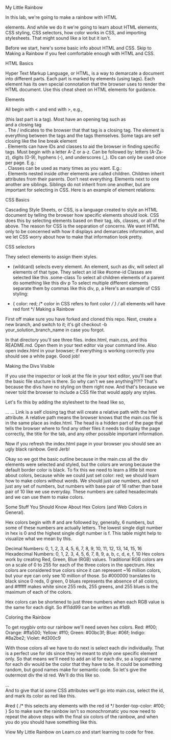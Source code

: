 My Little Rainbow

In this lab, we're going to make a rainbow with HTML <div> elements. And while we do it we're going to learn about HTML elements, CSS styling, CSS selectors, how color works in CSS, and importing stylesheets. That might sound like a lot but it isn't.

Before we start, here's some basic info about HTML and CSS. Skip to Making a Rainbow if you feel comfortable enough with HTML and CSS.

HTML Basics

Hyper Text Markup Language, or HTML, is a way to demarcate a document into different parts. Each part is marked by elements (using tags). Each element has its own special connotation that the browser uses to render the HTML document. Use this cheat sheet on HTML elements for guidance.

Elements

All begin with < and end with >, e.g., <div> (this last part is a tag).
Most have an opening tag such as <div> and a closing tag </div>.
The / indicates to the browser that that tag is a closing tag.
The element is everything between the tags and the tags themselves.
Some tags are self closing like the line break element <br>.
Elements can have IDs and classes to aid the browser in finding specific tags.
Must begin with a letter A-Z or a-z.
Can be followed by: letters (A-Za-z), digits (0-9), hyphens (-), and underscores (_).
IDs can only be used once per page. E.g.: <div id="this-special-div"></div>.
Classes can be used as many times as you want. E.g.: <div class="a-less-special-div"></div>.
Elements nested inside other elements are called children.
Children inherit attributes from their parents.
Don't nest everything.
Elements next to one another are siblings.
Siblings do not inherit from one another, but are important for selecting in CSS.
Here is an example of element relations:

<div>  <!-- the parent element -->
<p></p>  <!-- the first sibling element/the first child-->
<p></p>  <!-- the second sibling element/the second child -->
</div>
CSS Basics

Cascading Style Sheets, or CSS, is a language created to style an HTML document by telling the browser how specific elements should look. CSS does this by selecting elements based on their tag, ids, classes, or all of the above. The reason for CSS is the separation of concerns. We want HTML only to be concerned with how it displays and demarcates information, and we let CSS worry about how to make that information look pretty.

CSS selectors

They select elements to assign them styles.
* (wildcard) selects every element.
An element, such as div, will select all elements of that type.
They select an id like #some-id
Classes are selected like this .some-class
To select all children elements of a parent do something like this div p
To select multiple different elements separate them by commas like this div, p, a
Here's an example of CSS styling:

* {
color: red;  /* color in CSS refers to font color */
}  /* all elements will have red font */
Making a Rainbow

First off make sure you have forked and cloned this repo. Next, create a new branch, and switch to it; it's git checkout -b your_solution_branch_name in case you forgot.

In that directory you'll see three files. index.html, main.css, and this README.md. Open them in your text editor via your command line. Also open index.html in your browser; if everything is working correctly you should see a white page. Good job!

Making the Divs Visible

If you use the inspector or look at the file in your text editor, you'll see that the basic file stucture is there. So why can't we see anything?!?!? That's because the divs have no styling on them right now. And that's because we never told the browser to include a CSS file that would apply any styles.

Let's fix this by adding the stylesheet to the head like so,

<head>
...
<link rel="stylesheet" type="text/css" href="main.css">
...
</head>
Link is a self closing tag that will create a relative path with the href attribute. A relative path means the browser knows that the main.css file is in the same place as index.html. The head is a hidden part of the page that tells the browser where to find any other files it needs to display the page correctly, the title for the tab, and any other possible important information.

Now if you refresh the index.html page in your browser you should see an ugly black rainbow. Gerd Jerb!

Okay so we got the basic outline because in the main.css all the div elements were selected and styled, but the colors are wrong because the default border color is black. To fix this we need to learn a little bit more about colors, because while we could just set color: red; we should learn how to make colors without words. We should just use numbers, and not just any set of numbers, but numbers with base pair of 16 rather than base pair of 10 like we use everyday. These numbers are called hexadecimals and we can use them to make colors.

Some Stuff You Should Know About Hex Colors (and Web Colors in General).

Hex colors begin with # and are followed by, generally, 6 numbers, but some of these numbers are actually letters. The lowest single digit number in hex is 0 and the highest single digit number is f. This table might help to visualize what we mean by this.

Decimal Numbers:      0, 1, 2, 3, 4, 5, 6, 7, 8, 9, 10, 11, 12, 13, 14, 15, 16
Hexadecimal Numbers:  0, 1, 2, 3, 4, 5, 6, 7, 8, 9,  a,  b,  c,  d,  e,  f, 10
Hex colors work by creating Red, Green, Blue (RGB) values. Traditional RGB colors are on a scale of 0 to 255 for each of the three colors in the spectrum. Hex colors are considered true colors since it can represent ~16 million colors, but your eye can only see 10 million of those. So #000000 translates to black since 0 reds, 0 green, 0 blues represents the absence of all colors, and #ffffff makes white since 255 reds, 255 greens, and 255 blues is the maximum of each of the colors.

Hex colors can be shortened to just three numbers when each RGB value is the same for each digit. So #11dd99 can be written as #1d9.

Coloring the Rainbow

To get roygbiv onto our rainbow we'll need seven hex colors. Red: #f00; Orange: #ffa500; Yellow: #ff0; Green: #00bc3f; Blue: #06f; Indigo: #8a2be2; Violet: #d300c9

With those colors all we have to do next is select each div individually. That is a perfect use for ids since they're meant to style one specific element only. So that means we'll need to add an id for each div, so a logical name for each div would be the color that they have to be. It could be something random, but good names make for semantic code. So let's give the outermost div the id red. We'll do this like so.

<div id="red">
...
</div>
And to give that id some CSS attributes we'll go into main.css, select the id, and mark its color as red like this.

#red { /* this selects any elements with the red id */
border-top-color: #f00;
}
So to make sure the rainbow isn't so monochromatic you now need to repeat the above steps with the final six colors of the rainbow, and when you do you should have something like this.

View My Little Rainbow on Learn.co and start learning to code for free.
